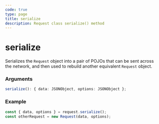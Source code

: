 ```yaml
---
code: true
type: page
title: serialize
description: Request class serialize() method
---
```


# serialize

Serializes the `Request` object into a pair of POJOs that can be sent across the network, and then used to rebuild another equivalent `Request` object.

### Arguments

```ts
serialize(): { data: JSONObject, options: JSONObject };
```

### Example

```js
const { data, options } = request.serialize();
const otherRequest = new Request(data, options);
```
